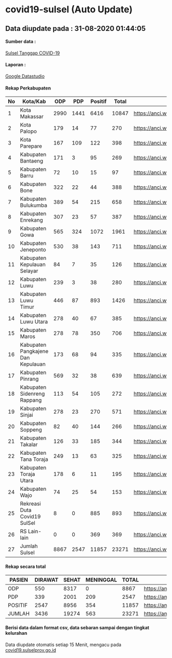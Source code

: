 
# covid19-sulsel (Auto Update)

## Data diupdate pada : 31-08-2020 01:44:05

#### Sumber data :
[Sulsel Tanggap COVID-19](https://covid19.sulselprov.go.id)

#### Laporan :
[Google Datastudio](https://datastudio.google.com/s/jythWGc1j4w)

#### Rekap Perkabupaten 
|No|Kota/Kab|ODP|PDP|Positif|Total|Link|
| --- | --- | --- | --- | --- | --- | --- |
|1|Kota Makassar|2990|1441|6416|10847|https://anci.web.id/cor/kota_makassar|
|2|Kota Palopo|179|14|77|270|https://anci.web.id/cor/kota_palopo|
|3|Kota Parepare|167|109|122|398|https://anci.web.id/cor/kota_parepare|
|4|Kabupaten Bantaeng|171|3|95|269|https://anci.web.id/cor/kabupaten_bantaeng|
|5|Kabupaten Barru|72|10|15|97|https://anci.web.id/cor/kabupaten_barru|
|6|Kabupaten Bone|322|22|44|388|https://anci.web.id/cor/kabupaten_bone|
|7|Kabupaten Bulukumba|389|54|215|658|https://anci.web.id/cor/kabupaten_bulukumba|
|8|Kabupaten Enrekang|307|23|57|387|https://anci.web.id/cor/kabupaten_enrekang|
|9|Kabupaten Gowa|565|324|1072|1961|https://anci.web.id/cor/kabupaten_gowa|
|10|Kabupaten Jeneponto|530|38|143|711|https://anci.web.id/cor/kabupaten_jeneponto|
|11|Kabupaten Kepulauan Selayar|84|7|35|126|https://anci.web.id/cor/kabupaten_kepulauan_selayar|
|12|Kabupaten Luwu|239|3|38|280|https://anci.web.id/cor/kabupaten_luwu|
|13|Kabupaten Luwu Timur|446|87|893|1426|https://anci.web.id/cor/kabupaten_luwu_timur|
|14|Kabupaten Luwu Utara|278|40|67|385|https://anci.web.id/cor/kabupaten_luwu_utara|
|15|Kabupaten Maros|278|78|350|706|https://anci.web.id/cor/kabupaten_maros|
|16|Kabupaten Pangkajene Dan Kepulauan|173|68|94|335|https://anci.web.id/cor/kabupaten_pangkajene_dan_kepulauan|
|17|Kabupaten Pinrang|569|32|38|639|https://anci.web.id/cor/kabupaten_pinrang|
|18|Kabupaten Sidenreng Rappang|113|54|105|272|https://anci.web.id/cor/kabupaten_sidenreng_rappang|
|19|Kabupaten Sinjai|278|23|270|571|https://anci.web.id/cor/kabupaten_sinjai|
|20|Kabupaten Soppeng|82|40|144|266|https://anci.web.id/cor/kabupaten_soppeng|
|21|Kabupaten Takalar|126|33|185|344|https://anci.web.id/cor/kabupaten_takalar|
|22|Kabupaten Tana Toraja|249|13|63|325|https://anci.web.id/cor/kabupaten_tana_toraja|
|23|Kabupaten Toraja Utara|178|6|11|195|https://anci.web.id/cor/kabupaten_toraja_utara|
|24|Kabupaten Wajo|74|25|54|153|https://anci.web.id/cor/kabupaten_wajo|
|25|Rekreasi Duta Covid19 SulSel|8|0|885|893|https://anci.web.id/cor/rekreasi_duta_covid19_sulsel|
|26|RS Lain-lain|0|0|369|369|https://anci.web.id/cor/rs_lain-lain|
|27|Jumlah Sulsel|8867|2547|11857|23271|https://anci.web.id/cor/jumlah_sulsel|

#### Rekap secara total

| PASIEN | DIRAWAT | SEHAT | MENINGGAL | TOTAL | LINK |
| ---- | -------- | ---- | ---- |  ---- | ---- |
| ODP | 550 | 8317 | 0 | 8867 | https://anci.web.id/cor/odp_detail.html |
| PDP | 339 | 2001 | 209 | 2547 | https://anci.web.id/cor/pdp_detail.html |
| POSITIF | 2547 | 8956 | 354 | 11857 | https://anci.web.id/cor/positif_detail.html |
| JUMLAH | 3436 | 19274 | 563 | 23271 | https://anci.web.id/cor/jumlah_sulsel/ |

 
#### Berisi data dalam format csv, data sebaran sampai dengan tingkat kelurahan

Data diupdate otomatis setiap 15 Menit, mengacu pada [covid19.sulselprov.go.id](https://covid19.sulselprov.go.id)

